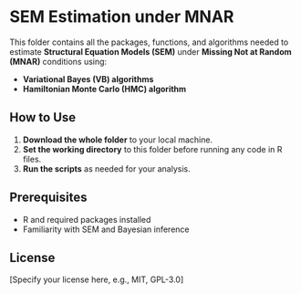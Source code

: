 
# SEM Estimation under MNAR

This folder contains all the packages, functions, and algorithms needed to estimate **Structural Equation Models (SEM)** under **Missing Not at Random (MNAR)** conditions using:
- **Variational Bayes (VB) algorithms**
- **Hamiltonian Monte Carlo (HMC) algorithm**

## How to Use
1. **Download the whole folder** to your local machine.
2. **Set the working directory** to this folder before running any code in R files.
3. **Run the scripts** as needed for your analysis.

## Prerequisites
- R and required packages installed
- Familiarity with SEM and Bayesian inference

## License
[Specify your license here, e.g., MIT, GPL-3.0]


 
